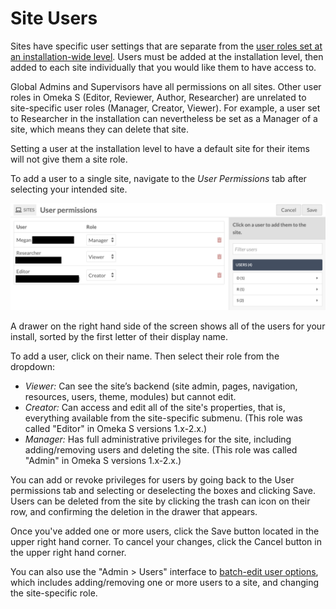 # Site Users

Sites have specific user settings that are separate from the [user roles set at an installation-wide level](../admin/users.md). Users must be added at the installation level, then added to each site individually that you would like them to have access to. 

Global Admins and Supervisors have all permissions on all sites. Other user roles in Omeka S (Editor, Reviewer, Author, Researcher) are unrelated to site-specific user roles (Manager, Creator, Viewer). For example, a user set to Researcher in the installation can nevertheless be set as a Manager of a site, which means they can delete that site. 

Setting a user at the installation level to have a default site for their items will not give them a site role. 

To add a user to a single site, navigate to the *User Permissions* tab after selecting your intended site.

![User permissions tab with no added users and an alphabetical directory on the right](../sites/sitesfiles/sites_users.png)

A drawer on the right hand side of the screen shows all of the users for your install, sorted by the first letter of their display name. 

To add a user, click on their name. Then select their role from the dropdown:

* *Viewer:* Can see the site’s backend (site admin, pages, navigation, resources, users, theme, modules) but cannot edit.
* *Creator:* Can access and edit all of the site's properties, that is, everything available from the site-specific submenu. (This role was called "Editor" in Omeka S versions 1.x-2.x.)
* *Manager:* Has full administrative privileges for the site, including adding/removing users and deleting the site. (This role was called "Admin" in Omeka S versions 1.x-2.x.)

You can add or revoke privileges for users by going back to the User permissions tab and selecting or deselecting the boxes and clicking Save. Users can be deleted from the site by clicking the trash can icon on their row, and confirming the deletion in the drawer that appears.

Once you've added one or more users, click the Save button located in the upper right hand corner. To cancel your changes, click the Cancel button in the upper right hand corner. 

You can also use the "Admin > Users" interface to [batch-edit user options](../admin/users.md#batch-edit-users), which includes adding/removing one or more users to a site, and changing the site-specific role.